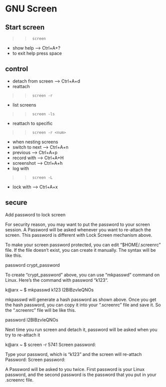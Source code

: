 # GNU Screen

## Start screen 
>>		screen

 - show help 			--> Ctrl+A+?
 - to exit help press space

## control
- detach from screen  		--> Ctrl+A+d
 - reattach			
>>		screen -r
 - list screens
>>		screen -ls
 - reattach to specific
>>		screen -r <num>
 - when nesting screens
  - switch to next 		--> Ctrl+A+n
  - previous 			--> Ctrl+A+p
  - record with 		--> Ctrl+A+H
  - screenshot			--> Ctrl+A+h
  - log with 
>>		screen -L
  - lock with			--> Ctrl+A+x

## secure
Add password to lock screen

For security reason, you may want to put the password to your screen session. A Password will be asked whenever you want to re-attach the screen. This password is different with Lock Screen mechanism above.

To make your screen password protected, you can edit “$HOME/.screenrc” file. If the file doesn’t exist, you can create it manually. The syntax will be like this.

password crypt_password

To create “crypt_password” above, you can use “mkpasswd” command on Linux. Here’s the command with password “k123“.

k@arx ~ $ mkpasswd k123
l2BIBzvIeQNOs

mkpasswd will generate a hash password as shown above. Once you get the hash password, you can copy it into your “.screenrc” file and save it. So the “.screenrc” file will be like this.

password l2BIBzvIeQNOs

Next time you run screen and detach it, password will be asked when you try to re-attach it

k@arx ~ $ screen -r 5741
Screen password:

Type your password, which is “k123” and the screen will re-attach
Password:
Screen password:

A Password will be asked to you twice. First password is your Linux password, and the second password is the password that you put in your .screenrc file.
